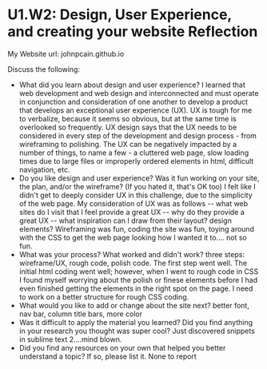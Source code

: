 # U1.W2: Design, User Experience, and creating your website Reflection

My Website url: johnpcain.github.io

Discuss the following:
* What did you learn about design and user experience? I learned that web development and web design and interconnected and must operate in conjunction and consideration of one another to develop a product that develops an exceptional user experience (UX). UX is tough for me to verbalize, because it seems so obvious, but at the same time is overlooked so frequently. UX design says that the UX needs to be considered in every step of the development and design process - from wireframing to polishing. The UX can be negatively impacted by a number of things, to name a few -  a cluttered web page, slow loading times due to large files or improperly ordered elements in html, difficult navigation, etc. 
* Do you like design and user experience? Was it fun working on your site, the plan, and/or the wireframe? (If you hated it, that's OK too)
	I felt like I didn't get to deeply consider UX in this challenge, due to the simplicity of the web page. My consideration of UX was as follows -- what web sites do I visit that I feel provide a great UX -- why do they provide a great UX -- what inspiration can I draw from their layout? design elements? 
	Wireframing was fun, coding the site was fun, toying around with the CSS to get the web page looking how I wanted it to.... not so fun. 
* What was your process? What worked and didn't work?
	three steps: wireframe/UX, rough code, polish code. The first step went well. The initial html coding went well; however, when I went to rough code in CSS I found myself worrying about the polish or finese elements before I had even finished getting the elements in the right spot on the page. I need to work on a better structure for rough CSS coding. 
* What would you like to add or change about the site next? better font, nav bar, column title bars, more color
* Was it difficult to apply the material you learned? Did you find anything in your research you thought was super cool? Just discovered snippets in sublime text 2....mind blown. 
* Did you find any resources on your own that helped you better understand a topic? If so, please list it. None to report
